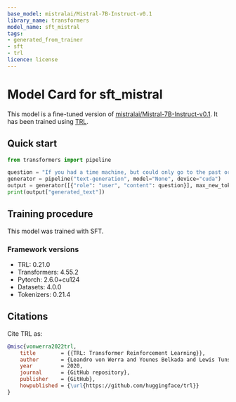 ```yaml
---
base_model: mistralai/Mistral-7B-Instruct-v0.1
library_name: transformers
model_name: sft_mistral
tags:
- generated_from_trainer
- sft
- trl
licence: license
---
```


# Model Card for sft_mistral

This model is a fine-tuned version of [mistralai/Mistral-7B-Instruct-v0.1](https://huggingface.co/mistralai/Mistral-7B-Instruct-v0.1).
It has been trained using [TRL](https://github.com/huggingface/trl).

## Quick start

```python
from transformers import pipeline

question = "If you had a time machine, but could only go to the past or the future once and never return, which would you choose and why?"
generator = pipeline("text-generation", model="None", device="cuda")
output = generator([{"role": "user", "content": question}], max_new_tokens=128, return_full_text=False)[0]
print(output["generated_text"])
```

## Training procedure

 


This model was trained with SFT.

### Framework versions

- TRL: 0.21.0
- Transformers: 4.55.2
- Pytorch: 2.6.0+cu124
- Datasets: 4.0.0
- Tokenizers: 0.21.4

## Citations



Cite TRL as:
    
```bibtex
@misc{vonwerra2022trl,
	title        = {{TRL: Transformer Reinforcement Learning}},
	author       = {Leandro von Werra and Younes Belkada and Lewis Tunstall and Edward Beeching and Tristan Thrush and Nathan Lambert and Shengyi Huang and Kashif Rasul and Quentin Gallou{\'e}dec},
	year         = 2020,
	journal      = {GitHub repository},
	publisher    = {GitHub},
	howpublished = {\url{https://github.com/huggingface/trl}}
}
```